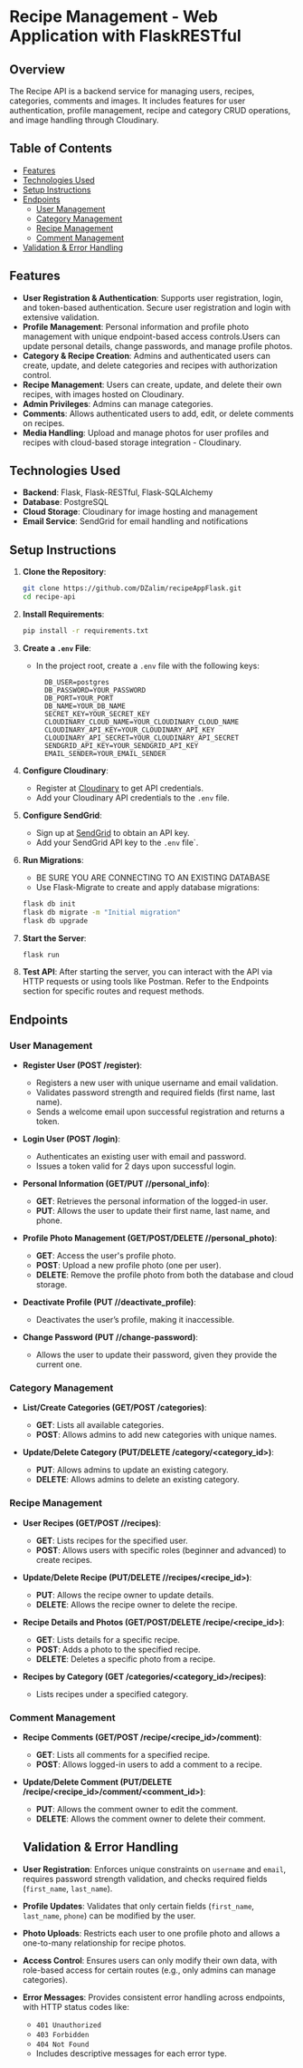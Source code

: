 # Recipe Management - Web Application with FlaskRESTful

## Overview
The Recipe API is a backend service for managing users, recipes, categories, comments and images. 
It includes features for user authentication, profile management, recipe and category CRUD operations, and image handling through Cloudinary.

## Table of Contents
- [Features](#features)
- [Technologies Used](#technologies-used)
- [Setup Instructions](#setup-ins)
- [Endpoints](#endpoints)
  - [User Management](#user-management)
  - [Category Management](#category-management)
  - [Recipe Management](#recipe-management)
  - [Comment Management](#comment-management)
- [Validation & Error Handling](#validation--error-handling)

## Features
- **User Registration & Authentication**: Supports user registration, login, and token-based authentication. Secure user registration and login with extensive validation.
- **Profile Management**: Personal information and profile photo management with unique endpoint-based access controls.Users can update personal details, change passwords, and manage profile photos.
- **Category & Recipe Creation**: Admins and authenticated users can create, update, and delete categories and recipes with authorization control.
- **Recipe Management**: Users can create, update, and delete their own recipes, with images hosted on Cloudinary.
- **Admin Privileges**: Admins can manage categories.
- **Comments**: Allows authenticated users to add, edit, or delete comments on recipes.
- **Media Handling**: Upload and manage photos for user profiles and recipes with cloud-based storage integration - Cloudinary.

## Technologies Used

- **Backend**: Flask, Flask-RESTful, Flask-SQLAlchemy
- **Database**: PostgreSQL
- **Cloud Storage**: Cloudinary for image hosting and management
- **Email Service**: SendGrid for email handling and notifications

## Setup Instructions 

1. **Clone the Repository**:
    ```bash
    git clone https://github.com/DZalim/recipeAppFlask.git
    cd recipe-api
    ```

2. **Install Requirements**:
    ```bash
    pip install -r requirements.txt
    ```

3. **Create a `.env` File**:
    - In the project root, create a `.env` file with the following keys:
      ```plaintext
        DB_USER=postgres
        DB_PASSWORD=YOUR_PASSWORD
        DB_PORT=YOUR_PORT
        DB_NAME=YOUR_DB_NAME
        SECRET_KEY=YOUR_SECRET_KEY
        CLOUDINARY_CLOUD_NAME=YOUR_CLOUDINARY_CLOUD_NAME
        CLOUDINARY_API_KEY=YOUR_CLOUDINARY_API_KEY
        CLOUDINARY_API_SECRET=YOUR_CLOUDINARY_API_SECRET
        SENDGRID_API_KEY=YOUR_SENDGRID_API_KEY
        EMAIL_SENDER=YOUR_EMAIL_SENDER
      ```

4. **Configure Cloudinary**:
   - Register at [Cloudinary](https://cloudinary.com) to get API credentials.
   - Add your Cloudinary API credentials to the `.env` file.

5. **Configure SendGrid**:
   - Sign up at [SendGrid](https://sendgrid.com) to obtain an API key.
   - Add your SendGrid API key to the `.env` file`.

6. **Run Migrations**:
   - BE SURE YOU ARE CONNECTING TO AN EXISTING DATABASE
   - Use Flask-Migrate to create and apply database migrations:
    ```bash
    flask db init
    flask db migrate -m "Initial migration"
    flask db upgrade
    ```

8. **Start the Server**:
    ```bash
    flask run
    ```

9. **Test API**: After starting the server, you can interact with the API via HTTP requests or using tools like Postman. Refer to the Endpoints section for specific routes and request methods.


## Endpoints

### User Management
- **Register User (POST /register)**:
  - Registers a new user with unique username and email validation.
  - Validates password strength and required fields (first name, last name).
  - Sends a welcome email upon successful registration and returns a token.

- **Login User (POST /login)**:
  - Authenticates an existing user with email and password.
  - Issues a token valid for 2 days upon successful login.

- **Personal Information (GET/PUT /<username>/personal_info)**:
  - **GET**: Retrieves the personal information of the logged-in user.
  - **PUT**: Allows the user to update their first name, last name, and phone.

- **Profile Photo Management (GET/POST/DELETE /<username>/personal_photo)**:
  - **GET**: Access the user's profile photo.
  - **POST**: Upload a new profile photo (one per user).
  - **DELETE**: Remove the profile photo from both the database and cloud storage.

- **Deactivate Profile (PUT /<username>/deactivate_profile)**:
  - Deactivates the user’s profile, making it inaccessible.

- **Change Password (PUT /<username>/change-password)**:
  - Allows the user to update their password, given they provide the current one.

### Category Management
- **List/Create Categories (GET/POST /categories)**:
  - **GET**: Lists all available categories.
  - **POST**: Allows admins to add new categories with unique names.

- **Update/Delete Category (PUT/DELETE /category/<category_id>)**:
  - **PUT**: Allows admins to update an existing category.
  - **DELETE**: Allows admins to delete an existing category.

### Recipe Management
- **User Recipes (GET/POST /<username>/recipes)**:
  - **GET**: Lists recipes for the specified user.
  - **POST**: Allows users with specific roles (beginner and advanced) to create recipes.

- **Update/Delete Recipe (PUT/DELETE /<username>/recipes/<recipe_id>)**:
  - **PUT**: Allows the recipe owner to update details.
  - **DELETE**: Allows the recipe owner to delete the recipe.

- **Recipe Details and Photos (GET/POST/DELETE /recipe/<recipe_id>)**:
  - **GET**: Lists details for a specific recipe.
  - **POST**: Adds a photo to the specified recipe.
  - **DELETE**: Deletes a specific photo from a recipe.

- **Recipes by Category (GET /categories/<category_id>/recipes)**:
  - Lists recipes under a specified category.

### Comment Management
- **Recipe Comments (GET/POST /recipe/<recipe_id>/comment)**:
  - **GET**: Lists all comments for a specified recipe.
  - **POST**: Allows logged-in users to add a comment to a recipe.

- **Update/Delete Comment (PUT/DELETE /recipe/<recipe_id>/comment/<comment_id>)**:
  - **PUT**: Allows the comment owner to edit the comment.
  - **DELETE**: Allows the comment owner to delete their comment.
 
  ## Validation & Error Handling

- **User Registration**: Enforces unique constraints on `username` and `email`, requires password strength validation, and checks required fields (`first_name`, `last_name`).
- **Profile Updates**: Validates that only certain fields (`first_name`, `last_name`, `phone`) can be modified by the user.
- **Photo Uploads**: Restricts each user to one profile photo and allows a one-to-many relationship for recipe photos.
- **Access Control**: Ensures users can only modify their own data, with role-based access for certain routes (e.g., only admins can manage categories).
- **Error Messages**: Provides consistent error handling across endpoints, with HTTP status codes like:
  - `401 Unauthorized`
  - `403 Forbidden`
  - `404 Not Found`
  - Includes descriptive messages for each error type.
